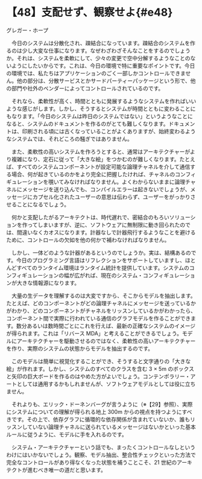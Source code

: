 # 【48】支配せず、観察せよ{#e48}

<div class="author">グレガー・ホープ</div>

　今日のシステムは分散化され、疎結合になっています。疎結合のシステムを作るのは少し大変な仕事になります。なぜわざわざそんなことをするのでしょうか。それは、システムを柔軟にして、少々の変更で空中分解するようなことのないようにしたいからです。これは、今日の環境で特に重要なポイントです。今日の環境では、私たちはアプリケーションのごく一部しかコントロールできません。他の部分は、分散サービスとかサードパーティーパッケージという形で、他の部門や社外のベンダーによってコントロールされているのです。

　それなら、柔軟性が高く、時間とともに発展するようなシステムを作ればいいような感じがします。しかし、そうするとシステムが時間とともに変わることにもなります。「今日のシステムは昨日のシステムではない」というようなことになると、システムのドキュメントを作るのがとても難しくなります。ドキュメントは、印刷される頃には古くなっていることがよくありますが、始終変わるようなシステムでは、それどころの騒ぎではありません。

　また、柔軟性の高いシステムを作ろうとすると、通常はアーキテクチャーがより複雑になり、定石に従って「大きな絵」をつかむのが難しくなります。たとえば、すべてのシステムコンポーネントが設定可能な論理チャネルを介して通信する場合、何が起きているのかをより完全に把握したければ、チャネルのコンフィギュレーションを覗いてみなければなりません。よくわからないままに論理チャネルにメッセージを送り込んでも、コンパイルエラーは起きないでしょうが、メッセージにカプセル化されたユーザーの意思は伝わらず、ユーザーをがっかりさせることになるでしょう。

　何かと支配したがるアーキテクトは、時代遅れで、密結合のもろいソリューションを作ってしまいますが、逆に、ソフトウェアに無制限に動き回られたのでは、間違いなくカオスになります。計器なしで計器飛行するようなことを避けるために、コントロールの欠如を他の何かで補わなければなりません。

　しかし、一体どのような計器があるというのでしょうか。実は、結構あるのです。今日のプログラミング言語はリフレクションをサポートしていますし、ほとんどすべてのランタイム環境はランタイム統計を提供しています。システムのコンフィギュレーションの幅が広がれば、現在のシステム・コンフィギュレーションが大きな情報源になります。

　大量の生データを理解するのは大変ですから、そこからモデルを抽出します。たとえば、どのコンポーネントがどの論理チャネルにメッセージを送っているかがわかり、どのコンポーネントがチャネルをリッスンしているかがわかったら、コンポーネント間で実際に行われている通信のグラフモデルを作ることができます。数分あるいは数時間ごとにこれを行えば、最新の正確なシステムのイメージが得られます。これは「リバース MDA」と考えることができるでしょう。モデルにアーキテクチャーを駆動させるのではなく、柔軟性の高いアーキテクチャーを作り、実際のシステムの状態からモデルを抽出するのです。

　このモデルは簡単に視覚化することができ、そうすると文字通りの「大きな絵」が作れます。しかし、システムのすべてのクラスを含む 3 × 5m のボックスと矢印の巨大ボードを作るのはやめた方がよいでしょう。コンテンポラリー・アートとしては通用するかもしれませんが、ソフトウェアモデルとしては役に立ちません。

　それよりも、エリック・ドーネンバーグが言うように（※【29】参照）、実際にシステムについての理解が得られる地上 300m からの視点を持つようにすべきです。その上で、依存グラフに循環的な依存関係が含まれていないか、誰もリッスンしていない論理チャネルに送られているメッセージはないかといった基本ルールに従うように、モデルに手を入れるのです。

　システム・アーキテクチャーという話でも、まったくコントロールなしというわけにはいかないでしょう。観察、モデル抽出、整合性チェックといった方法で完全なコントロールがあり得なくなった状態を補うことこそ、21 世紀のアーキテクトが進むべき唯一の道だと思います。
